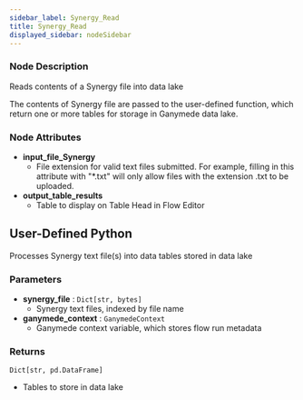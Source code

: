 ```yaml
---
sidebar_label: Synergy_Read
title: Synergy_Read
displayed_sidebar: nodeSidebar
---
```


### Node Description
Reads contents of a Synergy file into data lake

The contents of Synergy file are passed to the user-defined function, which
return one or more tables for storage in Ganymede data lake.


### Node Attributes
- **input_file_Synergy**
  - File extension for valid text files submitted.  For example, filling in this attribute with "*.txt" will only allow files with the extension .txt to be uploaded.
- **output_table_results**
  - Table to display on Table Head in Flow Editor
## User-Defined Python
Processes Synergy text file(s) into data tables stored in data lake


### Parameters
- **synergy_file** : `Dict[str, bytes]`
    - Synergy text files, indexed by file name
- **ganymede_context** : `GanymedeContext`
    - Ganymede context variable, which stores flow run metadata


### Returns
`Dict[str, pd.DataFrame]`
  - Tables to store in data lake